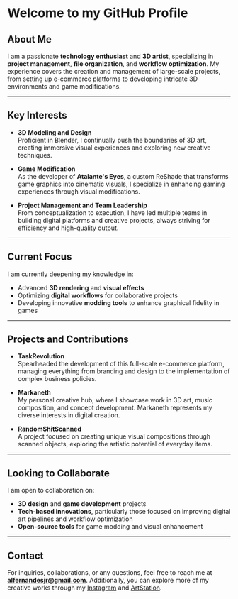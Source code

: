 # Welcome to my GitHub Profile

## About Me

I am a passionate **technology enthusiast** and **3D artist**, specializing in **project management**, **file organization**, and **workflow optimization**. My experience covers the creation and management of large-scale projects, from setting up e-commerce platforms to developing intricate 3D environments and game modifications.

---

## Key Interests

- **3D Modeling and Design**  
  Proficient in Blender, I continually push the boundaries of 3D art, creating immersive visual experiences and exploring new creative techniques.

- **Game Modification**  
  As the developer of **Atalante's Eyes**, a custom ReShade that transforms game graphics into cinematic visuals, I specialize in enhancing gaming experiences through visual modifications.

- **Project Management and Team Leadership**  
  From conceptualization to execution, I have led multiple teams in building digital platforms and creative projects, always striving for efficiency and high-quality output.

---

## Current Focus

I am currently deepening my knowledge in:

- Advanced **3D rendering** and **visual effects**
- Optimizing **digital workflows** for collaborative projects
- Developing innovative **modding tools** to enhance graphical fidelity in games

---

## Projects and Contributions

- **TaskRevolution**  
  Spearheaded the development of this full-scale e-commerce platform, managing everything from branding and design to the implementation of complex business policies.

- **Markaneth**  
  My personal creative hub, where I showcase work in 3D art, music composition, and concept development. Markaneth represents my diverse interests in digital creation.

- **RandomShitScanned**  
  A project focused on creating unique visual compositions through scanned objects, exploring the artistic potential of everyday items.

---

## Looking to Collaborate

I am open to collaboration on:

- **3D design** and **game development** projects
- **Tech-based innovations**, particularly those focused on improving digital art pipelines and workflow optimization
- **Open-source tools** for game modding and visual enhancement

---

## Contact

For inquiries, collaborations, or any questions, feel free to reach me at **alfernandesjr@gmail.com**. Additionally, you can explore more of my creative works through my [Instagram](https://www.instagram.com/aldraius/) and [ArtStation](https://www.artstation.com/markaneth).
